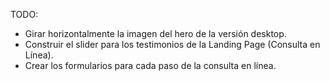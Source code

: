 TODO:

-   Girar horizontalmente la imagen del hero de la versión desktop.
-   Construir el slider para los testimonios de la Landing Page (Consulta en Línea).
-   Crear los formularios para cada paso de la consulta en línea.
